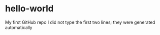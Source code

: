# hello-world
My first GitHub repo
I did not type the first two lines; they were generated automatically
